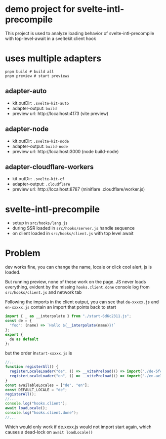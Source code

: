 # demo project for svelte-intl-precompile 

This project is used to analyze loading behavior of svelte-intl-precompile with top-level-await in a sveltekit client hook

# uses multiple adapters
```shell
pnpm build # build all
pnpm preview # start previews 
```

## adapter-auto

* kit.outDir: `.svelte-kit-auto`
* adapter-output: `build`
* preview url: http://localhost:4173 (vite preview)

## adapter-node

* kit.outDir: `.svelte-kit-node`
* adapter-output: `build-node`
* preview url: http://localhost:3000 (node build-node)

## adapter-cloudflare-workers

* kit.outDir: `.svelte-kit-cf`
* adapter-output: `.cloudflare` 
* preview url: http://localhost:8787 (miniflare .cloudflare/worker.js)

# svelte-intl-precompile

* setup in `src/hooks/lang.js`
* during SSR loaded in `src/hooks/server.js` handle sequence
* on client loaded in `src/hooks/client.js` with top level await

# Problem
dev works fine, you can change the name, locale or click cool alert, js is loaded.

But running preview, none of these work on the page. JS never loads everything, evident by the missing `hooks.client.done` console log from `src/hooks/client.js` and network tab

Following the imports in the client output, you can see that `de-xxxxx.js` and `en-xxxxx.js` contain an import that points back to start
```js
import { _ as __interpolate } from "./start-6d6c2311.js";
const de = {
  "foo": (name) => `Hallo ${__interpolate(name)}!`
};
export {
  de as default
};

```
but the order in`start-xxxxx.js` is
```js
//...
function registerAll() {
  registerLocaleLoader("de", () => __vitePreload(() => import("./de-5fcb79c1.js"), true ? [] : void 0, import.meta.url));
  registerLocaleLoader("en", () => __vitePreload(() => import("./en-ae3f9fd3.js"), true ? [] : void 0, import.meta.url));
}
const availableLocales = ["de", "en"];
const DEFAULT_LOCALE = "de";
registerAll();
//...
console.log("hooks.client");
await loadLocale();
console.log("hooks.client.done");
//...
```

Which would only work if de.xxxx.js would not import start again, which causes a dead-lock on `await loadLocale()`